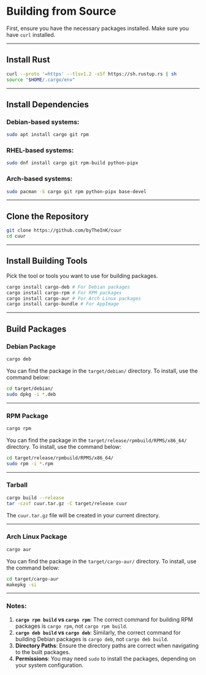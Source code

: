 # Building from Source

First, ensure you have the necessary packages installed. Make sure you have `curl` installed.

---

## Install Rust

```bash
curl --proto '=https' --tlsv1.2 -sSf https://sh.rustup.rs | sh
source "$HOME/.cargo/env"
```

---

## Install Dependencies

### Debian-based systems:

```bash
sudo apt install cargo git rpm
```

### RHEL-based systems:

```bash
sudo dnf install cargo git rpm-build python-pipx
```

### Arch-based systems:

```bash
sudo pacman -S cargo git rpm python-pipx base-devel
```

---

## Clone the Repository

```bash
git clone https://github.com/byTheInK/cuur
cd cuur
```

---

## Install Building Tools

Pick the tool or tools you want to use for building packages.

```bash
cargo install cargo-deb # For Debian packages
cargo install cargo-rpm # For RPM packages
cargo install cargo-aur # For Arch Linux packages
cargo install cargo-bundle # For AppImage
```

---

## Build Packages

### Debian Package

```bash
cargo deb
```

You can find the package in the `target/debian/` directory. To install, use the command below:

```bash
cd target/debian/
sudo dpkg -i *.deb
```

---

### RPM Package

```bash
cargo rpm
```

You can find the package in the `target/release/rpmbuild/RPMS/x86_64/` directory. To install, use the command below:

```bash
cd target/release/rpmbuild/RPMS/x86_64/
sudo rpm -i *.rpm
```

---

### Tarball

```bash
cargo build --release
tar -czvf cuur.tar.gz -C target/release cuur
```

The `cuur.tar.gz` file will be created in your current directory.

---

### Arch Linux Package

```bash
cargo aur
```

You can find the package in the `target/cargo-aur/` directory. To install, use the command below:

```bash
cd target/cargo-aur
makepkg -si
```

---

### Notes:
1. **`cargo rpm build` vs `cargo rpm`**: The correct command for building RPM packages is `cargo rpm`, not `cargo rpm build`.
2. **`cargo deb build` vs `cargo deb`**: Similarly, the correct command for building Debian packages is `cargo deb`, not `cargo deb build`.
3. **Directory Paths**: Ensure the directory paths are correct when navigating to the built packages.
4. **Permissions**: You may need `sudo` to install the packages, depending on your system configuration.